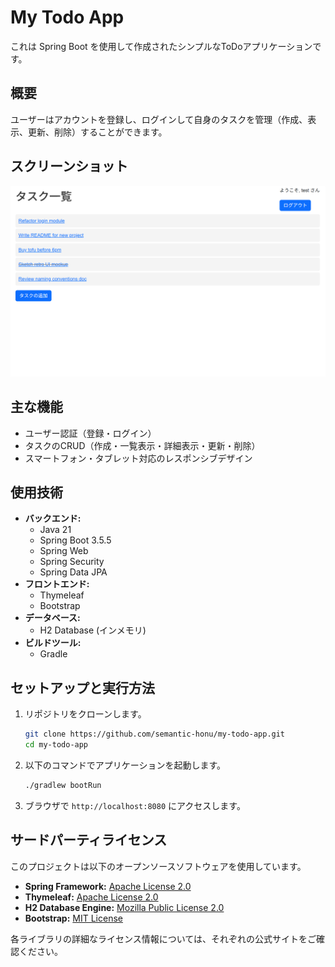 # My Todo App

これは Spring Boot を使用して作成されたシンプルなToDoアプリケーションです。

## 概要

ユーザーはアカウントを登録し、ログインして自身のタスクを管理（作成、表示、更新、削除）することができます。

## スクリーンショット

![スクリーンショット](images/screenshot1.png)

## 主な機能

*   ユーザー認証（登録・ログイン）
*   タスクのCRUD（作成・一覧表示・詳細表示・更新・削除）
*   スマートフォン・タブレット対応のレスポンシブデザイン

## 使用技術

*   **バックエンド:**
    *   Java 21
    *   Spring Boot 3.5.5
    *   Spring Web
    *   Spring Security
    *   Spring Data JPA
*   **フロントエンド:**
    *   Thymeleaf
    *   Bootstrap
*   **データベース:**
    *   H2 Database (インメモリ)
*   **ビルドツール:**
    *   Gradle

## セットアップと実行方法

1.  リポジトリをクローンします。
    ```bash
    git clone https://github.com/semantic-honu/my-todo-app.git
    cd my-todo-app
    ```

2.  以下のコマンドでアプリケーションを起動します。
    ```bash
    ./gradlew bootRun
    ```

3.  ブラウザで `http://localhost:8080` にアクセスします。

## サードパーティライセンス

このプロジェクトは以下のオープンソースソフトウェアを使用しています。

*   **Spring Framework:** [Apache License 2.0](https://www.apache.org/licenses/LICENSE-2.0)
*   **Thymeleaf:** [Apache License 2.0](https://www.apache.org/licenses/LICENSE-2.0)
*   **H2 Database Engine:** [Mozilla Public License 2.0](https://www.mozilla.org/en-US/MPL/2.0/)
*   **Bootstrap:** [MIT License](https://opensource.org/license/MIT)

各ライブラリの詳細なライセンス情報については、それぞれの公式サイトをご確認ください。